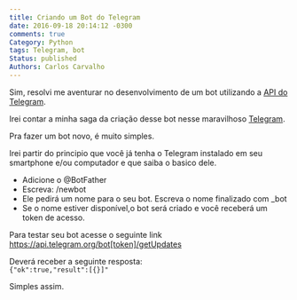 ```yaml
---
title: Criando um Bot do Telegram
date: 2016-09-18 20:14:12 -0300
comments: true
Category: Python
tags: Telegram, bot
Status: published
Authors: Carlos Carvalho
---
```




Sim, resolvi me aventurar no desenvolvimento de um bot utilizando a [API do Telegram](https://core.telegram.org/bots/api).

Irei contar a minha saga da criação desse bot nesse maravilhoso [Telegram](https://telegram.org).

Pra fazer um bot novo, é muito simples.

<!--more-->

Irei partir do principio que você já tenha o Telegram instalado em seu smartphone e/ou computador  e que saiba o basico dele.


  - Adicione o @BotFather
   - Escreva: /newbot
   - Ele pedirá um nome para o seu bot. Escreva o nome finalizado com _bot
   - Se o nome estiver disponível,o bot será criado e você receberá um token de acesso.

   Para testar seu bot acesse o seguinte link<br>
   https://api.telegram.org/bot[token]/getUpdates</br>

   Deverá receber a seguinte resposta:<br>
   `{"ok":true,"result":[{}]"`


Simples assim.
